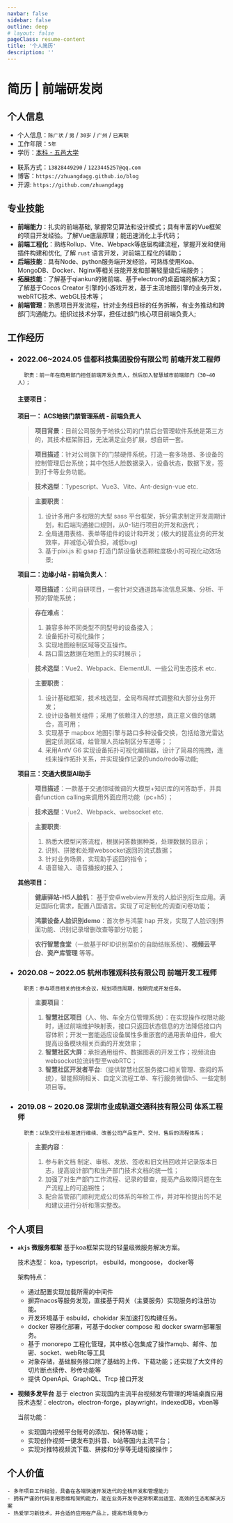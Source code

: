 ```yaml
---
navbar: false
sidebar: false
outline: deep
# layout: false
pageClass: resume-content
title: '个人简历'
description: ''
---
```


<script setup>
    import ResumeHelper from './components/ResumeHelper.vue'
    import './assets/style/resume.css'
</script>

<ResumeHelper />

# 简历 | 前端研发岗

## 个人信息

- 个人信息：`陈广状` / `男` / `30岁` / `广州` / `已离职`
- 工作年限：`5年`
- 学历：[本科 - 五邑大学](https://www.chsi.com.cn/xlcx/bg.do?vcode=A7J0RYWQXZ8VJGTY&srcid=bgcx) 
<!-- - 学信网：https://www.chsi.com.cn/xlcx/bg.do?vcode=A7J0RYWQXZ8VJGTY&srcid=bgcx -->
<!-- - 期望薪资：15k -->
- 联系方式：`13828449290` / `1223445257@qq.com`
- 博客：`https://zhuangdagg.github.io/blog`
- 开源: `https://github.com/zhuangdagg`

<!-- <img style="width: 100px; position: absolute; top: 150px; right: 20px;" src="/avator.png" alt="头像" /> -->

## 专业技能
- **前端能力**：扎实的前端基础, 掌握常见算法和设计模式；具有丰富的Vue框架的项目开发经验。了解Vue底层原理；能迅速消化上手代码；
- **前端工程化**：熟练Rollup、Vite、Webpack等底层构建流程，掌握开发和使用插件构建和优化, 了解 `rust` 语言开发，对前端工程化的辅助；
- **后端技能**：具有Node、python服务端开发经验，可熟练使用Koa、MongoDB、Docker、Nginx等相关技能开发和部署轻量级后端服务；
- **拓展技能**：了解基于qiankun的微前端、基于electron的桌面端的解决方案；了解基于Cocos Creator 引擎的小游戏开发，基于主流地图引擎的业务开发，webRTC技术、webGL技术等；
- **前端管理**：熟悉项⽬开发流程，针对业务线⽬标的任务拆解，有业务推动和跨部⻔沟通能⼒。组织过技术分享，担任过部门核心项目前端负责人;

## 工作经历

- ### 2022.06~2024.05 佳都科技集团股份有限公司 前端开发工程师
        职责：前一年在商用部门担任前端开发负责人，然后加入智慧城市前端部门（30~40人）；
    #### 主要项目：  

    **项目一： ACS地铁门禁管理系统 - 前端负责人**   
    > **项目背景**：目前公司服务于地铁公司的门禁后台管理软件系统是第三方的，其技术框架陈旧，无法满足业务扩展，想自研一套。

    > **项目描述**：针对公司旗下的门禁硬件系统，打造一套多场景、多设备的控制管理后台系统；其中包括人脸数据录入，设备状态，数据下发，签到打卡等业务功能。

    > **技术选型**：Typescript、Vue3、Vite、Ant-design-vue etc.
    
    > **主要职责**：  
    >1. 设计多用户多权限的大型 sass 平台框架，拆分需求制定开发周期计划，和后端沟通接口规则，从0-1进行项目的开发和迭代；
    >2. 全局通用表格、表单等组件的设计和开发；(极大的提高业务的开发效率，并减低心智负担，减低bug)
    >3. 基于pixi.js 和 gsap 打造门禁设备状态颗粒度极小的可视化动效场景;

    **项目二：边缘小站 - 前端负责人**：

    > **项目描述**：公司自研项目，一套针对交通道路车流信息采集、分析、干预的智能系统； 
    
    > **存在难点**：  
    >1. 兼容多种不同类型不同型号的设备接入；
    >2. 设备拓扑可视化操作；
    >3. 实现地图绘制区域等交互操作。
    >4. 路口雷达数据在地图上的实时展示；

    > **技术选型**：Vue2、Webpack、ElementUI、一些公司生态技术 etc.
    
    > **主要职责**： 
    >   1. 设计基础框架，技术栈选型，全局布局样式调整和大部分业务开发；
    >   2. 设计设备相关组件；采用了依赖注入的思想，真正意义做的低耦合，高可用；
    >   3. 实现基于 mapbox 地图引擎与路口多种设备交换，包括给激光雷达圈定侦测区域，给管理人员绘制区分车道等；；
    >   4. 采用AntV G6 实现设备拓扑可视化编辑器，设计了简易的拖拽，连线来操作拓扑关系，并实现操作记录的undo/redo等功能;

    **项目三：交通大模型AI助手**
    > **项目描述**：一款基于交通领域微调的大模型+知识库的问答助手，并具备function calling来调用外面应用功能（pc+h5）；

    > **技术选型**：Vue2、Webpack、websocket etc.

    > **主要职责**:
    >1. 熟悉大模型问答流程，根据问答数据种类，处理数据的显示；
    >2. 识别、拼接和处理websocket返回的流式数据；
    >3. 针对业务场景，实现助手返回的指令；
    >4. 语音输入、语音播报的接入；
    
    **其他项目：**  
    > **健康驿站-H5人脸机**： 基于安卓webview开发的人脸识别衍生应用。满足国际化需求，配置八国语言。实现了可定制化的调查问卷功能；  

    > **鸿蒙设备人脸识别demo**：首次参与鸿蒙 hap 开发，实现了人脸识别界面功能、识别记录增删改查等部分功能；

    > **农行智慧食堂**（一款基于RFID识别菜价的自助结账系统）、**视频云平台**、**资产库管理** 等等。


- ### 2020.08 ~ 2022.05 杭州市雅观科技有限公司 前端开发工程师
        职责：参与项目相关的技术会议，规划项目周期，按期完成开发任务。
    > **主要项目**：  
    > 1. **智慧社区项目**（人、物、车全方位管理系统）：在实现操作权限功能时，通过前端维护映射表，接口只返回状态信息的方法降低接口内容体积；开发一套能适应设备属性多重嵌套的通用表单组件，极大提高设备模块相关页面的开发效率；
    > 2. **智慧社区大屏**：承担通用组件、数据图表的开发工作；视频流由websocket拉流转型至webRTC；
    > 3. **智慧社区开发者平台**:（提供智慧社区服务接口相关管理、查阅的系统），智能照明相关、自定义流程工单、车行服务微信h5、一些定制项目等。 

- ### 2019.08 ~ 2020.08 深圳市业成轨道交通科技有限公司 体系工程师
        职责：以轨交行业标准进行维续、改善公司产品生产、交付、售后的流程体系；  
    > **主要内容**：  
    > 1. 参与新文档 制定、审核、发放、签收和旧文档回收并记录版本日志，提高设计部门和生产部门技术文档的统一性；  
    > 2. 加强了对生产部门工作流程、记录的督查，提高产品故障问题在生产流程上的可追朔性；
    > 3. 配合监管部门顺利完成公司体系的年检工作，并对年检提出的不足和建议进行分析和落实整改。

## 个人项目
- **`akjs` 微服务框架** 基于koa框架实现的轻量级微服务解决方案。  

    技术选型： koa，typescript， esbuild，mongoose， docker等

    架构特点：
    - 通过配置实现加载所需的中间件
    - 摒弃nacos等服务发现，直接基于网关（主要服务）实现服务的注册功能。
    - 开发环境基于 esbuild，chokidar 来加速打包构建任务。
    - docker 容器化部署，可基于docker compose 和 docker swarm部署服务。
    - 基于 monorepo 工程化管理，其中核心包集成了操作amqb、邮件、加密、socket、webRtc等工具
    - 对象存储，基础服务接口除了基础的上传、下载功能；还实现了大文件的切片断点续传、秒传功能等
    - 提供 OpenApi、GraphQL、Trcp 接口开发

- **视频多发平台** 基于 electron 实现国内主流平台视频发布管理的垮端桌面应用
    技术选型：electron，electron-forge，playwright，indexedDB，vben等

    当前功能：
    - 实现国内视频平台账号的添加、保持等功能；
    - 实现创作视频一键发布到抖音、b站等国内主流平台；
    - 实现对推特视频流下载、拼接和分享等无缝衔接操作；

## 个人价值
    - 多年项目工作经验，具备在各端快速开发迭代的全栈开发和管理能力
    - 拥有严谨的代码复用思维和架构能力，能在业务开发中逐渐积累出适宜、高效的生态和解决方案
    - 热爱学习新技术，并合适的应用在产品上，提高市场竞争力
    


